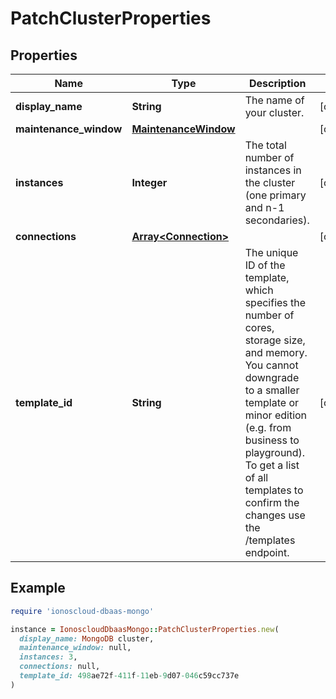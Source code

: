 # PatchClusterProperties

## Properties

| Name | Type | Description | Notes |
| ---- | ---- | ----------- | ----- |
| **display_name** | **String** | The name of your cluster. | [optional] |
| **maintenance_window** | [**MaintenanceWindow**](MaintenanceWindow.md) |  | [optional] |
| **instances** | **Integer** | The total number of instances in the cluster (one primary and n-1 secondaries).  | [optional] |
| **connections** | [**Array&lt;Connection&gt;**](Connection.md) |  | [optional] |
| **template_id** | **String** | The unique ID of the template, which specifies the number of cores, storage size, and memory. You cannot downgrade to a smaller template or minor edition (e.g. from business to playground). To get a list of all templates to confirm the changes use the /templates endpoint.  | [optional] |

## Example

```ruby
require 'ionoscloud-dbaas-mongo'

instance = IonoscloudDbaasMongo::PatchClusterProperties.new(
  display_name: MongoDB cluster,
  maintenance_window: null,
  instances: 3,
  connections: null,
  template_id: 498ae72f-411f-11eb-9d07-046c59cc737e
)
```

